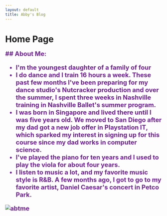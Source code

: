 ```yaml
---
layout: default
title: Abby's Blog
---
```

# Home Page
<span style="color:#711F98;font-weight:700; font-size:20px">
## About Me:

- I'm the youngest daughter of a family of four
- I do dance and I train 16 hours a week. These past few months I've been preparing for my dance studio's Nutcracker production and over the summer, I spent three weeks in Nashville training in Nashville Ballet's summer program. 
- I was born in Singapore and lived there until I was five years old. We moved to San Diego after my dad got a new job offer in Playstation IT, which sparked my interest in signing up for this course since my dad works in computer science.
- I've played the piano for ten years and I used to play the viola for about four years. 
- I listen to music a lot, and my favorite music style is R&B. A few months ago, I got to go to my favorite artist, Daniel Caesar's concert in Petco Park. 

![abtme]({{site.baseurl}}/images/AboutMeImageforGithub(1).jpg)




